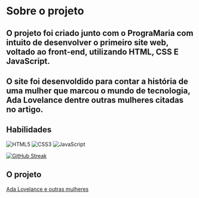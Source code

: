 # Sobre o projeto

## O projeto foi criado junto com o PrograMaria com intuito de desenvolver o primeiro site web, voltado ao front-end, utilizando HTML, CSS E JavaScript.

## O site foi desenvoldido para contar a história de uma mulher que marcou o mundo de tecnologia, Ada Lovelance dentre outras mulheres citadas no artigo.
## Habilidades 
![HTML5](https://img.shields.io/badge/HTML5-E34F26?style=for-the-badge&logo=html5&logoColor=white)
![CSS3](https://img.shields.io/badge/CSS3-1572B6?style=for-the-badge&logo=css3&logoColor=white)
![JavaScript](https://img.shields.io/badge/JavaScript-F7DF1E?style=for-the-badge&logo=javascript&logoColor=black)

[![GitHub Streak](https://streak-stats.demolab.com/?user=SEUUSERNAME&theme=bear&background=000&border=30A3DC&dates=FFF)](https://git.io/streak-stats)

## O projeto
[Ada Lovelance e outras mulheres](https://rayanedev.hithub.io/primeiro-site/)
